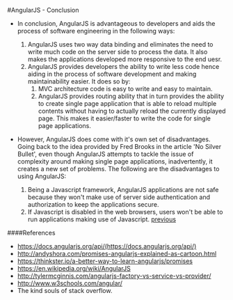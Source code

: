#AngularJS - Conclusion
* In conclusion, AngularJS is advantageous to developers and aids the process of software engineering in the following ways:
  1. AngularJS uses two way data binding and eliminates the need to write much code on the server side to process the data. It also makes the applications developed more responsive to the end uesr.
  2. AngularJS provides developers the ability to write less code hence aiding in the process of software development and making maintainability easier. It does so by:
      1. MVC architecture code is easy to write and easy to maintain.
      2. AngularJS provides routing ability that in turn provides the ability to create single page application that is able to reload multiple contents without having to actually reload the currently displayed page. This makes it easier/faster to write the code for single page applications.

* However, AngularJS does come with it's own set of disadvantages. Going back to the idea provided by Fred Brooks in the article 'No Silver Bullet', even though AngularJS attempts to tackle the issue of complexity around making single page applications, inadvertently, it creates a new set of problems. The following are the disadvantages to using AngularJS:
  1. Being a Javascript framework, AngularJS applications are not safe because they won't make use of server side authentication and authorization to keep the applications secure.
  2. If Javascript is disabled in the web browsers, users won't be able to run applications making use of Javascript.
[previous](Slide16_PromiseExample.md)

####References
* https://docs.angularjs.org/api/(https://docs.angularjs.org/api/)
* http://andyshora.com/promises-angularjs-explained-as-cartoon.html
* https://thinkster.io/a-better-way-to-learn-angularjs/promises
* https://en.wikipedia.org/wiki/AngularJS
* http://tylermcginnis.com/angularjs-factory-vs-service-vs-provider/
* http://www.w3schools.com/angular/
* The kind souls of stack overflow. 

